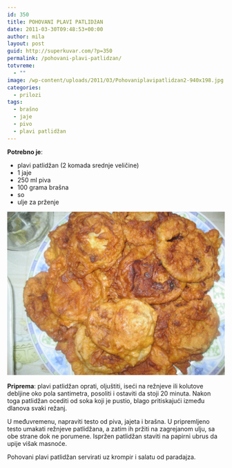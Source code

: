 ```yaml
---
id: 350
title: POHOVANI PLAVI PATLIDžAN
date: 2011-03-30T09:48:53+00:00
author: mila
layout: post
guid: http://superkuvar.com/?p=350
permalink: /pohovani-plavi-patlidzan/
totvreme:
  - ""
image: /wp-content/uploads/2011/03/Pohovaniplavipatlidzan2-940x198.jpg
categories:
  - prilozi
tags:
  - brašno
  - jaje
  - pivo
  - plavi patlidžan
---
```

**Potrebno je**:

  * plavi patlidžan (2 komada srednje veličine)
  * 1 jaje
  * 250 ml piva
  * 100 grama brašna
  * so
  * ulje za prženje

![pohovani plavi patlidzan](/wp-content/uploads/2011/03/Pohovaniplavipatlidzan2.jpg)

**Priprema**: plavi patlidžan oprati, oljuštiti, iseći na režnjeve ili kolutove debljine oko pola santimetra, posoliti i ostaviti da stoji 20 minuta. Nakon toga patlidžan ocediti od soka koji je pustio, blago pritiskajući između dlanova svaki režanj.

U međuvremenu, napraviti testo od piva, jajeta i brašna. U pripremljeno testo umakati režnjeve patlidžana, a zatim ih pržiti na zagrejanom ulju, sa obe strane dok ne porumene. Ispržen patlidžan staviti na papirni ubrus da upije višak masnoće.

Pohovani plavi patlidžan servirati uz krompir i salatu od paradajza.